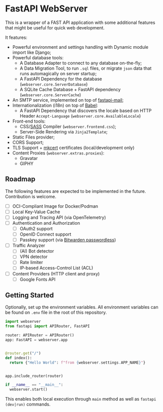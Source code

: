 # FastAPI WebServer

This is a wrapper of a FAST API application with some additional features that might be useful for quick web development.

It features:
- Powerful environment and settings handling with Dynamic module import like Django;
- Powerful database tools:
  - A Database Adapter to connect to any database on-the-fly;
  - A Data Migration Tool, to run `.sql` files, or migrate `json` data that runs automagically on server startup;
  - A FastAPI Dependency for the database (`webserver.core.ServerDatabase`)
  - A SQLite Cache Database + FastAPI dependency (`webserver.core.ServerCache`)
- An SMTP service, implemented on top of [fastapi-mail](https://pypi.org/project/fastapi-mail/);
- Internationalization (i18n) on top of [Babel](https://babel.pocoo.org/):
  - A FastAPI Dependency that discovers the locale based on HTTP Header `Accept-Language` (`webserver.core.AvailableLocale`)
- Front-end tools:
  - CSS/[SASS](https://sass-lang.com/) Compiler (`webserver.frontend.css`);
  - Server-Side Rendering via `Jinja2Template`;
- Static Files provider;
- CORS Support;
- TLS Support + [mkcert](https://github.com/FiloSottile/mkcert) certificates (local/development only)
- Content Proxies (`webserver.extras.proxies`):
  - Gravatar
  - GIPHY

## Roadmap

The following features are expected to be implemented in the future. Contribution is welcome.

- [ ] OCI-Compliant Image for Docker/Podman
- [ ] Local Key-Value Cache
- [ ] Logging and Tracing API (via OpenTelemetry)
- [ ] Authentication and Authorization
  - [ ] OAuth2 support
  - [ ] OpenID Connect support
  - [ ] Passkey support (via [Bitwarden passwordless](https://docs.passwordless.dev/guide/))
- [ ] Traffic Analyzer
  - [ ] (AI) Bot detector
  - [ ] VPN detector
  - [ ] Rate limiter
  - [ ] IP-based Access-Control List (ACL)
- [ ] Content Providers (HTTP client and proxy)
  - [ ] Google Fonts API

## Getting Started

Optionally, set up the environment variables. All environment variables can be found on `.env` file in the root of this repository.

```python
import webserver
from fastapi import APIRouter, FastAPI

router: APIRouter = APIRouter()
app: FastAPI = webserver.app


@router.get("/")
def index():
  return {"Hello World": f"from {webserver.settings.APP_NAME}"}


app.include_router(router)

if __name__ == "__main__":
  webserver.start()
```

This enables both local execution through `main` method as well as `fastapi (dev|run)` commands.
